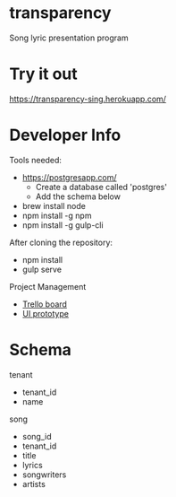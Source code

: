 # transparency
Song lyric presentation program

# Try it out
https://transparency-sing.herokuapp.com/

# Developer Info

Tools needed:

* https://postgresapp.com/
  * Create a database called 'postgres'
  * Add the schema below
* brew install node
* npm install -g npm
* npm install -g gulp-cli

After cloning the repository:

* npm install
* gulp serve

Project Management

* [Trello board](https://trello.com/b/5aa6l7J4/transparency)
* [UI prototype](https://marvelapp.com/ai9ebi4)

# Schema

tenant
* tenant_id
* name

song
* song_id
* tenant_id
* title
* lyrics
* songwriters
* artists
